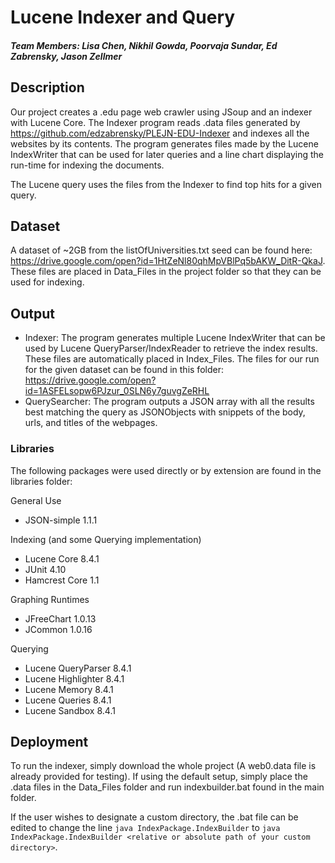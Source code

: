# Lucene Indexer and Query
##### Team Members: Lisa Chen, Nikhil Gowda, Poorvaja Sundar, Ed Zabrensky, Jason Zellmer

## Description

Our project creates a .edu page web crawler using JSoup and an indexer with Lucene Core. The Indexer program reads .data files generated by https://github.com/edzabrensky/PLEJN-EDU-Indexer and indexes all the websites by its contents. The program generates files made by the Lucene IndexWriter that can be used for later queries and a line chart displaying the run-time for indexing the documents.

The Lucene query uses the files from the Indexer to find top hits for a given query. 

## Dataset
A dataset of ~2GB from the listOfUniversities.txt seed can be found here: https://drive.google.com/open?id=1HtZeNl80qhMpVBlPq5bAKW_DitR-QkaJ. These files are placed in Data_Files in the project folder so that they can be used for indexing.

## Output
- Indexer: The program generates multiple Lucene IndexWriter that can be used by Lucene QueryParser/IndexReader to retrieve the index results. These files are automatically placed in Index_Files. The files for our run for the given dataset can be found in this folder: https://drive.google.com/open?id=1ASFELsopw6PJzur_0SLN6y7guvgZeRHL
- QuerySearcher: The program outputs a JSON array with all the results best matching the query as JSONObjects with snippets of the body, urls, and titles of the webpages. 

### Libraries
The following packages were used directly or by extension are found in the libraries folder:

General Use
- JSON-simple 1.1.1

Indexing (and some Querying implementation)
- Lucene Core 8.4.1
- JUnit 4.10
- Hamcrest Core 1.1

Graphing Runtimes
- JFreeChart 1.0.13
- JCommon 1.0.16

Querying
- Lucene QueryParser 8.4.1
- Lucene Highlighter 8.4.1
- Lucene Memory 8.4.1
- Lucene Queries 8.4.1
- Lucene Sandbox 8.4.1

## Deployment

To run the indexer, simply download the whole project (A web0.data file is already provided for testing). If using the default setup, simply place the .data files in the Data_Files folder and run indexbuilder.bat found in the main folder. 

If the user wishes to designate a custom directory, the .bat file can be edited to change the line 
`java IndexPackage.IndexBuilder` to `java IndexPackage.IndexBuilder <relative or absolute path of your custom directory>`.


